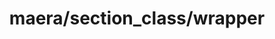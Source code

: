 ---
layout: default
title:  "maera/section_class/wrapper"
category: development
tags: development
---